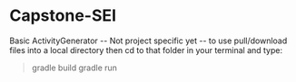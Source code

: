 # Capstone-SEI

Basic ActivityGenerator -- Not project specific yet -- to use pull/download files into a local directory then cd to that folder
in your terminal and type:
> gradle build
> gradle run
